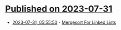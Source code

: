 # [Published on 2023-07-31](index.md)

* [2023-07-31, 05:55:50](https://lobste.rs/s/d6cssf/mergesort_for_linked_lists) - [Mergesort For Linked Lists](https://www.chiark.greenend.org.uk/~sgtatham/algorithms/listsort.html)

